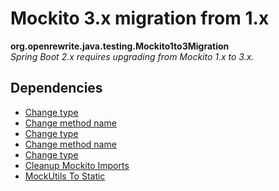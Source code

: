 # Mockito 3.x migration from 1.x

**org.openrewrite.java.testing.Mockito1to3Migration**  
_Spring Boot 2.x requires upgrading from Mockito 1.x to 3.x._

## Dependencies

* [Change type](org.openrewrite.java.changetype.md)
* [Change method name](org.openrewrite.java.changemethodname.md)
* [Change type](org.openrewrite.java.changetype.md)
* [Change method name](org.openrewrite.java.changemethodname.md)
* [Change type](org.openrewrite.java.changetype.md)
* [Cleanup Mockito Imports](org.openrewrite.java.testing.mockito.cleanupmockitoimports.md)
* [MockUtils To Static](org.openrewrite.java.testing.mockito.mockutilstostatic.md)

